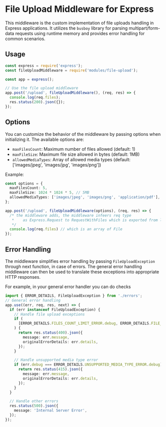 # File Upload Middleware for Express

This middleware is the custom implementation of file uploads handling in Express applications.
It utilizes the `busboy` library for parsing multipart/form-data requests using runtime memory and provides error handling for common scenarios.

## Usage

```ts
const express = require('express');
const fileUploadMiddleware = require('modules/file-upload');

const app = express();

// Use the file upload middleware
app.post('/upload', fileUploadMiddleware(), (req, res) => {
  console.log(req.files);
  res.status(200).json({});
});

```

## Options

You can customize the behavior of the middleware by passing options when initializing it. The available options are:

- `maxFilesCount`: Maximum number of files allowed (default: 1)
- `maxFileSize`: Maximum file size allowed in bytes (default: 1MB)
- `allowedMediaTypes`: Array of allowed media types (default: ['images/jpeg', 'images/jpg', 'images/png'])

Example:

```ts
const options = {
  maxFilesCount: 5,
  maxFileSize: 1024 * 1024 * 5, // 5MB
  allowedMediaTypes: ['images/jpeg', 'images/png', 'application/pdf'],
};

app.post('/upload', fileUploadMiddleware(options), (req, res) => {
  /* the middleware adds, the middleware infeers req type
   *    as Express.Request to RequestWithFiles which is exported from library
   */
  console.log(req.files) // which is an array of File
});
```

## Error Handling

The middleware simplifies error handling by passing `FileUploadException` through next function, in case of errors.
The general error handling middleware can then be used to translate these exceptions into appropriate HTTP responses.

For example, in your general error handler you can do checks

```ts
import { ERROR_DETAILS, FileUploadException } from './errors';
// General error handling
app.use((err, req, res, next) => {
  if (err instanceof FileUploadException) {
    // Handle file upload exceptions
    if (
      [ERROR_DETAILS.FILES_COUNT_LIMIT_ERROR.debug, ERROR_DETAILS.FILE_SIZE_LIMIT_EXCEEDED_ERROR.debug, ERROR_DETAILS.STREAM_READ_ERROR.debug].includes(err.debug)
    ) {
      return res.status(400).json({
        message: err.message,
        originalErrorDetails: err.details,
      });
    }

    // Handle unsupported media type error
    if (err.debug === ERROR_DETAILS.UNSUPPORTED_MEDIA_TYPE_ERROR.debug) {
      return res.status(415).json({
        message: err.message,
        originalErrorDetails: err.details,
      });
    }
  }

  // Handle other errors
  res.status(500).json({
    message: 'Internal Server Error',
  });
});
```
